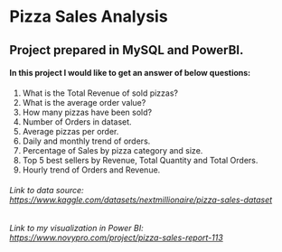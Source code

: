 # Pizza Sales Analysis

## Project prepared in MySQL and PowerBI.

#### In this project I would like to get an answer of below questions:
1. What is the Total Revenue of sold pizzas?
2. What is the average order value?
3. How many pizzas have been sold?
4. Number of Orders in dataset.
5. Average pizzas per order.
6. Daily and monthly trend of orders.
7. Percentage of Sales by pizza category and size.
8. Top 5 best sellers by Revenue, Total Quantity and Total Orders.
9. Hourly trend of Orders and Revenue.


###### Link to data source: https://www.kaggle.com/datasets/nextmillionaire/pizza-sales-dataset
###### Link to my visualization in Power BI: https://www.novypro.com/project/pizza-sales-report-113
